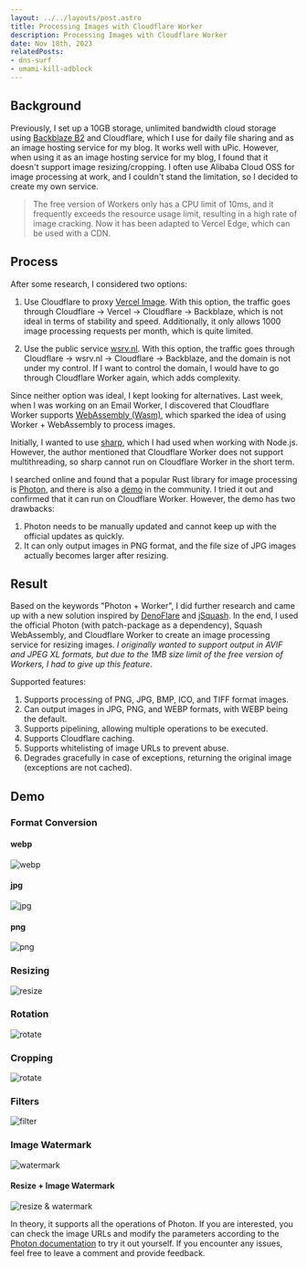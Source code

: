 ```yaml
---
layout: ../../layouts/post.astro
title: Processing Images with Cloudflare Worker
description: Processing Images with Cloudflare Worker
date: Nov 18th, 2023
relatedPosts:
- dns-surf
- umami-kill-adblock
---
```


## Background

Previously, I set up a 10GB storage, unlimited bandwidth cloud storage using [Backblaze B2](https://www.backblaze.com/cloud-storage) and Cloudflare, which I use for daily file sharing and as an image hosting service for my blog. It works well with uPic. However, when using it as an image hosting service for my blog, I found that it doesn't support image resizing/cropping. I often use Alibaba Cloud OSS for image processing at work, and I couldn't stand the limitation, so I decided to create my own service.

> The free version of Workers only has a CPU limit of 10ms, and it frequently exceeds the resource usage limit, resulting in a high rate of image cracking. Now it has been adapted to Vercel Edge, which can be used with a CDN.

## Process

After some research, I considered two options:

1. Use Cloudflare to proxy [Vercel Image](https://vercel.com/docs/image-optimization). With this option, the traffic goes through Cloudflare -> Vercel -> Cloudflare -> Backblaze, which is not ideal in terms of stability and speed. Additionally, it only allows 1000 image processing requests per month, which is quite limited.

2. Use the public service [wsrv.nl](https://images.weserv.nl/). With this option, the traffic goes through Cloudflare -> wsrv.nl -> Cloudflare -> Backblaze, and the domain is not under my control. If I want to control the domain, I would have to go through Cloudflare Worker again, which adds complexity.

Since neither option was ideal, I kept looking for alternatives. Last week, when I was working on an Email Worker, I discovered that Cloudflare Worker supports [WebAssembly (Wasm)](https://developers.cloudflare.com/workers/runtime-apis/webassembly/), which sparked the idea of using Worker + WebAssembly to process images.

Initially, I wanted to use [sharp](https://sharp.pixelplumbing.com/), which I had used when working with Node.js. However, the author mentioned that Cloudflare Worker does not support multithreading, so sharp cannot run on Cloudflare Worker in the short term.

I searched online and found that a popular Rust library for image processing is [Photon](https://silvia-odwyer.github.io/photon/), and there is also a [demo](https://github.com/techwithdeo/cloudflare-workers/tree/main/photon-library) in the community. I tried it out and confirmed that it can run on Cloudflare Worker. However, the demo has two drawbacks:

1. Photon needs to be manually updated and cannot keep up with the official updates as quickly.
2. It can only output images in PNG format, and the file size of JPG images actually becomes larger after resizing.

## Result

Based on the keywords "Photon + Worker", I did further research and came up with a new solution inspired by [DenoFlare](https://denoflare.dev/examples/transform-images-wasm) and [jSquash](https://github.com/jamsinclair/jSquash). In the end, I used the official Photon (with patch-package as a dependency), Squash WebAssembly, and Cloudflare Worker to create an image processing service for resizing images. _I originally wanted to support output in AVIF and JPEG XL formats, but due to the 1MB size limit of the free version of Workers, I had to give up this feature_.

Supported features:

1. Supports processing of PNG, JPG, BMP, ICO, and TIFF format images.
2. Can output images in JPG, PNG, and WEBP formats, with WEBP being the default.
3. Supports pipelining, allowing multiple operations to be executed.
4. Supports Cloudflare caching.
5. Supports whitelisting of image URLs to prevent abuse.
6. Degrades gracefully in case of exceptions, returning the original image (exceptions are not cached).

## Demo

### Format Conversion

#### webp

![webp](https://image.miantiao.me/?url=https%3A%2F%2Fstatic.miantiao.me%2Fshare%2FMTyerw%2Fbanner-2048.jpeg&format=webp)

#### jpg

![jpg](https://image.miantiao.me/?url=https%3A%2F%2Fstatic.miantiao.me%2Fshare%2FMTyerw%2Fbanner-2048.jpeg&format=jpg)

#### png

![png](https://image.miantiao.me/?url=https%3A%2F%2Fstatic.miantiao.me%2Fshare%2FMTyerw%2Fbanner-2048.jpeg&format=png)

### Resizing

![resize](https://image.miantiao.me/?url=https%3A%2F%2Fstatic.miantiao.me%2Fshare%2FMTyerw%2Fbanner-2048.jpeg&action=resize!830,400,2)

### Rotation

![rotate](https://image.miantiao.me/?url=https%3A%2F%2Fstatic.miantiao.me%2Fshare%2FMTyerw%2Fbanner-2048.jpeg&action=rotate!90)

### Cropping

![rotate](https://image.miantiao.me/?url=https%3A%2F%2Fstatic.miantiao.me%2Fshare%2FMTyerw%2Fbanner-2048.jpeg&action=crop!0,0,1000,1000)

### Filters

![filter](https://image.miantiao.me/?url=https%3A%2F%2Fstatic.miantiao.me%2Fshare%2FMTyerw%2Fbanner-2048.jpeg&action=filter%21obsidian)

### Image Watermark

![watermark](https://image.miantiao.me/?url=https%3A%2F%2Fstatic.miantiao.me%2Fshare%2FMTyerw%2Fbanner-2048.jpeg&action=watermark!https%3A%2F%2Fstatic.miantiao.me%2Fshare%2F6qIq4w%2FFhSUzU.png,20,20)

#### Resize + Image Watermark

![resize & watermark](https://image.miantiao.me/?url=https%3A%2F%2Fstatic.miantiao.me%2Fshare%2FMTyerw%2Fbanner-2048.jpeg&action=resize!830,400,2%7Cwatermark!https%3A%2F%2Fstatic.miantiao.me%2Fshare%2F6qIq4w%2FFhSUzU.png,10,10)

In theory, it supports all the operations of Photon. If you are interested, you can check the image URLs and modify the parameters according to the [Photon documentation](https://docs.rs/photon-rs/latest/photon_rs/) to try it out yourself. If you encounter any issues, feel free to leave a comment and provide feedback.
